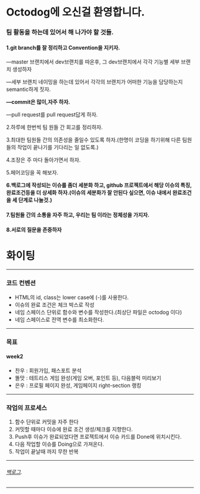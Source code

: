 # Octodog에 오신걸 환영합니다.

### 팀 활동을 하는데 있어서 해 나가야 할 것들.

#### 1.git branch를 잘 정리하고 Convention을 지키자.

—master 브랜치에서 dev브랜치를 따온후, 그 dev브랜치에서 각각 기능별 세부 브랜치 생성하자

—세부 브랜치 네이밍을 하는데 있어서 각각의 브랜치가 어떠한 기능을 담당하는지 semantic하게 짓자.

**—commit은 많이,자주 하자.**

—pull request를 pull request답게 하자.



2.하루에 한번씩 팀 원들 간 회고를 정리하자.

3.최대한 팀원들 간의 의존성을 줄일수 있도록 하자.(한명이 코딩을 하기위해 다른 팀원들의 작업이 끝나기를 기다리는 일 없도록.)

4.조장은 주 마다 돌아가면서 하자.

5.페어코딩을 꼭 해보자.

**6.백로그에 작성되는 이슈를 좀더 세분화 하고, github 프로젝트에서 해당 이슈의 특징, 완료조건등을 더 상세화 하자.(이슈의 세분화가 잘 안된다 싶으면, 이슈 내에서 완료조건을 세 단계로 나눌것.)**

#### 7.팀원들 간의 소통을 자주 하고, 우리는 팀 이라는 정체성을 가지자.

#### 8.서로의 질문을 존중하자

# 화이팅
---
### 코드 컨벤션

- HTML의 id, class는 lower case에 (-)를 사용한다.
- 이슈의 완료 조건은 체크 박스로 작성
- 네임 스페이스 단위로 함수와 변수를 작성한다.(최상단 파일은 octodog 이다)
- 네임 스페이스로 전역 변수를 최소화한다.

---
### 목표
#### week2
- 찬우 : 회원가입, 패스포트 분석
- 똘맛 : 테트리스 게임 완성(게임 오버, 포인트 등), 다음블럭 미리보기
- 은우 : 프로필 페이지 완성, 게임페이지 right-section 랭킹

---
### 작업의 프로세스

1. 함수 단위로 커밋을 자주 한다
2. 커밋할 때마다 이슈에 완료 조건 생성/체크를 지향한다.
3. Push후 이슈가 완료되었다면 프로젝트에서 이슈 카드를 Done에 위치시킨다.
4. 다음 작업할 이슈를 Doing으로 가져온다.
5. 작업이 끝날때 까지 무한 반복

---

###### [백로그](https://docs.google.com/spreadsheets/d/1oPLFLu_U_ucES-F0btmBFMH5qA_QX_94bG3SrktzNlM/edit#gid=0 "백로그").
---
